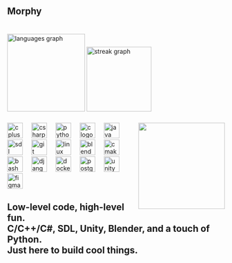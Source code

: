 <h2 align="left">Morphy</h2>

###

<br clear="both">

<div align="left">
  <img src="https://github-readme-stats.vercel.app/api/top-langs?username=why-morphy&locale=en&hide_title=false&layout=compact&card_width=320&langs_count=5&theme=aura_dark&hide_border=false" height="180" alt="languages graph"  />
  <img src="https://streak-stats.demolab.com?user=why-morphy&locale=en&mode=weekly&theme=aura_dark&hide_border=false&border_radius=5" height="150" alt="streak graph"  />
</div>

###

<img align="right" height="200" src="https://i.gifer.com/2iiE.gif"  />

###

<div align="left">
  <img src="https://cdn.jsdelivr.net/gh/devicons/devicon/icons/cplusplus/cplusplus-original.svg" height="36" alt="cplusplus logo"  />
  <img width="12" />
  <img src="https://cdn.jsdelivr.net/gh/devicons/devicon/icons/csharp/csharp-original.svg" height="36" alt="csharp logo"  />
  <img width="12" />
  <img src="https://cdn.jsdelivr.net/gh/devicons/devicon/icons/python/python-original.svg" height="36" alt="python logo"  />
  <img width="12" />
  <img src="https://cdn.jsdelivr.net/gh/devicons/devicon/icons/c/c-original.svg" height="36" alt="c logo"  />
  <img width="12" />
  <img src="https://cdn.jsdelivr.net/gh/devicons/devicon/icons/java/java-original.svg" height="36" alt="java logo"  />
  <img width="12" />
  <img src="https://cdn.jsdelivr.net/gh/devicons/devicon/icons/sdl/sdl-original.svg" height="36" alt="sdl logo"  />
  <img width="12" />
  <img src="https://cdn.jsdelivr.net/gh/devicons/devicon/icons/git/git-original.svg" height="36" alt="git logo"  />
  <img width="12" />
  <img src="https://cdn.simpleicons.org/linux/FCC624" height="36" alt="linux logo"  />
  <img width="12" />
  <img src="https://skillicons.dev/icons?i=blender" height="36" alt="blender logo"  />
  <img width="12" />
  <img src="https://cdn.jsdelivr.net/gh/devicons/devicon/icons/cmake/cmake-original.svg" height="36" alt="cmake logo"  />
  <img width="12" />
  <img src="https://skillicons.dev/icons?i=bash" height="36" alt="bash logo"  />
  <img width="12" />
  <img src="https://cdn.jsdelivr.net/gh/devicons/devicon/icons/django/django-plain.svg" height="36" alt="django logo"  />
  <img width="12" />
  <img src="https://cdn.simpleicons.org/docker/2496ED" height="36" alt="docker logo"  />
  <img width="12" />
  <img src="https://cdn.simpleicons.org/postgresql/4169E1" height="36" alt="postgresql logo"  />
  <img width="12" />
  <img src="https://cdn.simpleicons.org/unity/FFFFFF" height="36" alt="unity logo"  />
  <img width="12" />
  <img src="https://cdn.jsdelivr.net/gh/devicons/devicon/icons/figma/figma-original.svg" height="36" alt="figma logo"  />
</div>

###

<h2 align="left">Low-level code, high-level fun.<br>C/C++/C#, SDL, Unity, Blender, and a touch of Python.<br>Just here to build cool things.</h2>

###
